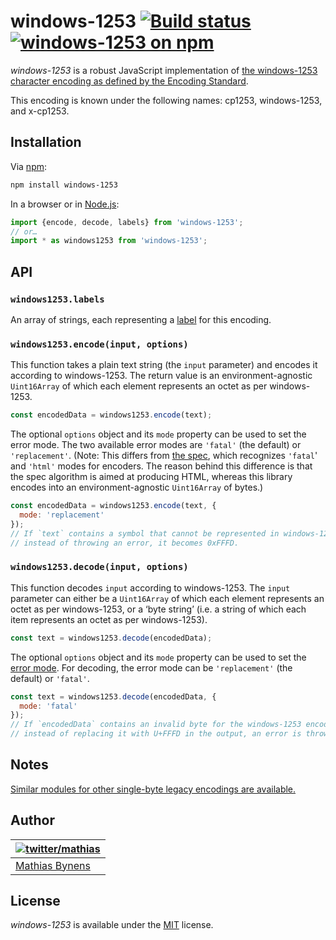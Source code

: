 # windows-1253 [![Build status](https://github.com/mathiasbynens/windows-1253/workflows/run-checks/badge.svg)](https://github.com/mathiasbynens/windows-1253/actions?query=workflow%3Arun-checks) [![windows-1253 on npm](https://img.shields.io/npm/v/windows-1253)](https://www.npmjs.com/package/windows-1253)

_windows-1253_ is a robust JavaScript implementation of [the windows-1253 character encoding as defined by the Encoding Standard](https://encoding.spec.whatwg.org/#windows-1253).

This encoding is known under the following names: cp1253, windows-1253, and x-cp1253.

## Installation

Via [npm](https://www.npmjs.com/):

```bash
npm install windows-1253
```

In a browser or in [Node.js](https://nodejs.org/):

```js
import {encode, decode, labels} from 'windows-1253';
// or…
import * as windows1253 from 'windows-1253';
```

## API

### `windows1253.labels`

An array of strings, each representing a [label](https://encoding.spec.whatwg.org/#label) for this encoding.

### `windows1253.encode(input, options)`

This function takes a plain text string (the `input` parameter) and encodes it according to windows-1253. The return value is an environment-agnostic `Uint16Array` of which each element represents an octet as per windows-1253.

```js
const encodedData = windows1253.encode(text);
```

The optional `options` object and its `mode` property can be used to set the error mode. The two available error modes are `'fatal'` (the default) or `'replacement'`. (Note: This differs from [the spec](https://encoding.spec.whatwg.org/#error-mode), which recognizes `'fatal`' and `'html'` modes for encoders. The reason behind this difference is that the spec algorithm is aimed at producing HTML, whereas this library encodes into an environment-agnostic `Uint16Array` of bytes.)

```js
const encodedData = windows1253.encode(text, {
  mode: 'replacement'
});
// If `text` contains a symbol that cannot be represented in windows-1253,
// instead of throwing an error, it becomes 0xFFFD.
```

### `windows1253.decode(input, options)`

This function decodes `input` according to windows-1253. The `input` parameter can either be a `Uint16Array` of which each element represents an octet as per windows-1253, or a ‘byte string’ (i.e. a string of which each item represents an octet as per windows-1253).

```js
const text = windows1253.decode(encodedData);
```

The optional `options` object and its `mode` property can be used to set the [error mode](https://encoding.spec.whatwg.org/#error-mode). For decoding, the error mode can be `'replacement'` (the default) or `'fatal'`.

```js
const text = windows1253.decode(encodedData, {
  mode: 'fatal'
});
// If `encodedData` contains an invalid byte for the windows-1253 encoding,
// instead of replacing it with U+FFFD in the output, an error is thrown.
```

## Notes

[Similar modules for other single-byte legacy encodings are available.](https://www.npmjs.com/browse/keyword/legacy-encoding)

## Author

| [![twitter/mathias](https://gravatar.com/avatar/24e08a9ea84deb17ae121074d0f17125?s=70)](https://twitter.com/mathias "Follow @mathias on Twitter") |
|---|
| [Mathias Bynens](https://mathiasbynens.be/) |

## License

_windows-1253_ is available under the [MIT](https://mths.be/mit) license.
